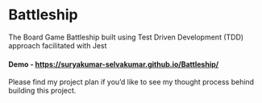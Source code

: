 # Battleship

The Board Game Battleship built using Test Driven Development (TDD) approach facilitated with Jest

#### Demo - https://suryakumar-selvakumar.github.io/Battleship/

Please find my project plan if you’d like to see my thought process behind building this project.


